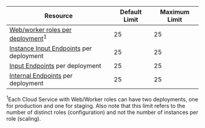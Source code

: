 Resource|Default Limit|Maximum Limit
---|---|---
[Web/worker roles per deployment](cloud-services-what-is.md)<sup>1</sup>|25|25
[Instance Input Endpoints](http://msdn.microsoft.com/library/gg557552.aspx#InstanceInputEndpoint) per deployment|25|25
[Input Endpoints](http://msdn.microsoft.com/library/gg557552.aspx#InputEndpoint) per deployment|25|25
[Internal Endpoints](http://msdn.microsoft.com/library/gg557552.aspx#InternalEndpoint) per deployment|25|25

<sup>1</sup>Each Cloud Service with Web/Worker roles can have two deployments, one for production and one for staging. Also note that this limit refers to the number of distinct roles (configuration) and not the number of instances per role (scaling).

